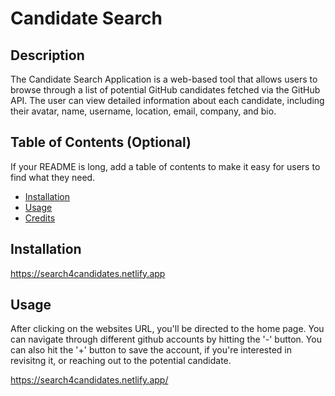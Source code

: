 # Candidate Search

## Description

The Candidate Search Application is a web-based tool that allows users to browse through a list of potential GitHub candidates fetched via the GitHub API. The user can view detailed information about each candidate, including their avatar, name, username, location, email, company, and bio.

## Table of Contents (Optional)

If your README is long, add a table of contents to make it easy for users to find what they need.

- [Installation](#installation)
- [Usage](#usage)
- [Credits](#credits)

## Installation

https://search4candidates.netlify.app

## Usage

After clicking on the websites URL, you'll be directed to the home page. You can navigate through different github accounts by hitting the '-' button. You can also hit the '+' button to save the account, if you're interested in revisitng it, or reaching out to the potential candidate. 

https://search4candidates.netlify.app/ 


